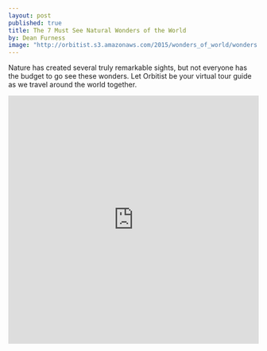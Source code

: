 ```yaml
---
layout: post
published: true
title: The 7 Must See Natural Wonders of the World
by: Dean Furness
image: "http://orbitist.s3.amazonaws.com/2015/wonders_of_world/wonders.jpg"
---
```

Nature has created several truly remarkable sights, but not everyone has the budget to go see these wonders. Let Orbitist be your virtual tour guide as we travel around the world together.

<iframe width="100%" height="500px" src="http://www.app.orbitist.com/embed-satellite/341" frameborder="0" allowfullscreen></iframe>